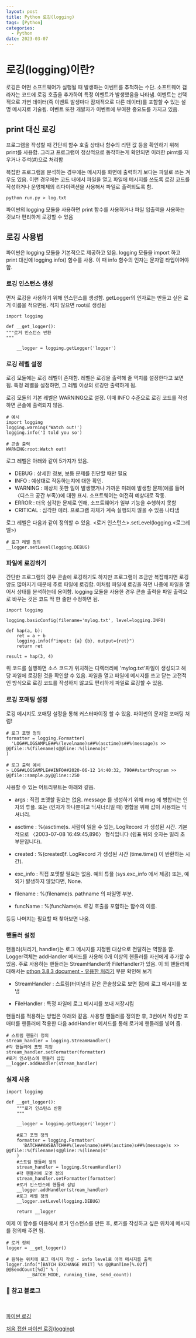 ```yaml
---
layout: post
title: Python 로깅(logging)
tags: [Python]
categories:
  - Python
date: 2023-03-07
---
```


# 로깅(logging)이란?

로깅은 어떤 소프트웨어가 실행될 때 발생하는 이벤트를 추척하는 수단. 소프트웨어 갭라자는 코드에 로깅 호출을 추가하여 특정 이벤트가 발생했음을 나타냄. 이벤트는 선택적으로 가변 데이터(즉 이벤트 발생마다 잠재적으로 다른 데이터)를 포함할 수 있는 설명 메시지로 기술됨. 이벤트 또한 개발자가 이벤트에 부여한 중요도를 가지고 있음.

## print 대신 로깅

프로그램을 작성할 때 간단히 함수 호출 상태나 함수의 리턴 값 등을 확인하기 위해 print를 사용함. 그리고 프로그램이 정상적으로 동작하는게 확인되면 이러한 pirnt를 지우거나 주석(#)으로 처리함

복잡한 프로그램을 분석하는 경우에는 메시지를 화면에 출력하기 보다는 파일로 쓰는 겨우도 있음. 이런 경우에는 코드 내에서 파일을 열고 파일에 메시지를 쓰도록 로깅 코드를 작성하거나 운영체제의 리다이렉션을 사용해서 파일로 출력되도록 함.

```
python run.py > log.txt
```

파이썬의 logging 모듈을 사용하면 print 함수를 사용하거나 파일 입출력을 사용하는 것보다 편리하게 로깅할 수 있음

## 로깅 사용법

파이썬은 logging 모듈을 기본적으로 제공하고 있음. logging 모듈을 import 하고 print 대신에 logging.info() 함수를 사용. 이 때 info 함수의 인자는 문자열 타입이어야 함.

### 로깅 인스턴스 생성

먼저 로깅을 사용하기 위해 인스턴스를 생성함. getLogger의 인자로는 만들고 싶은 로거 이름을 적으면됨. 적지 않으면 root로 생성됨

```
import logging

def __get_logger():
"""로거 인스턴스 반환
"""

    __logger = logging.getLogger('logger')
```

### 로깅 레벨 설정

로깅 모듈에는 로깅 레벨이 존재함. 레벨은 로깅을 출력해 줄 역치를 설정한다고 보면 됨. 특정 레벨을 설정하면, 그 레벨 이상의 로깅만 출력하게 됨.

로깅 모듈의 기본 레벨은 WARNING으로 설정. 이때 INFO 수준으로 로깅 코드를 작성하면 콘솔에 출력되지 않음.

```
# 예시
import logging
logging.warning('Watch out!')
logging.info('I told you so')
```

```
# 콘솔 출력
WARNING:root:Watch out!
```

로그 레벨은 아래와 같이 5가지가 있음.

- DEBUG : 상세한 정보, 보퉁 문제를 진단할 때만 필요
- INFO : 예상대로 작동하는지에 대한 확인.
- WARNING : 예상치 못한 일이 발생했거나 가까운 미래에 발생할 문제(예를 들어 〈디스크 공간 부족〉)에 대한 표시. 소프트웨어는 여전히 예상대로 작동.
- ERROR : 더욱 심각한 문제로 인해, 소프트웨어가 일부 기능을 수행하지 못함
- CRITICAL : 심각한 에러. 프로그램 자체가 계속 실행되지 않을 수 있음 나타냄

로그 레벨은 다음과 같이 정의할 수 있음. <로거 인스턴스>.setLevel(logging.<로그레벨>)

```
# 로그 레벨 정의
__logger.setLevel(logging.DEBUG)
```

### 파일에 로깅하기

간단한 프로그램의 경우 콘솔에 로깅하기도 하지만 프로그램이 조금만 복잡해지면 로깅양도 많아지기 때문에 주로 파일에 로깅함. 이처럼 파일에 로깅을 하면 나중에 파일을 열어서 상태를 분석하는데 용이함. logging 모듈을 사용한 경우 콘솔 출력을 파일 출력으로 바꾸는 것은 코드 딱 한 줄만 수정하면 됨.

```
import logging

logging.basicConfig(filename='mylog.txt', level=logging.INFO)

def hap(a, b):
    ret = a + b
    logging.info(f"input: {a} {b}, output={ret}")
    return ret

result = hap(3, 4)
```

위 코드를 실행하면 소스 코드가 위치하는 디렉터리에 'mylog.txt'파일이 생성되고 해당 파일에 로깅된 것을 확인할 수 있음. 파일을 열고 파일에 메시지를 쓰고 닫는 고전적인 방식으로 로깅 코드를 작성하지 않고도 편리하게 파일로 로깅할 수 있음.

### 로깅 포매팅 설정

로깅 메시지도 포매팅 설정을 통해 커스터마이징 할 수 있음. 파이썬의 문자열 포매팅 처럼!

```
# 로그 포멧 정의
formatter = logging.Formatter(
  'LOG##LOGSAMPLE##%(levelname)s##%(asctime)s##%(message)s >> @@file::%(filename)s@@line::%(lineno)s'
)
```

```
# 로그 출력 예시
> LOG##LOGSAMPLE##INFO##2020-06-12 14:40:32, 790##startProgram >> @@file::sample.py@@line::250
```

사용할 수 있는 어트리뷰트는 아래와 같음.

- args : 직접 포맷할 필요는 없음. message 를 생성하기 위해 msg 에 병합되는 인자의 튜플. 또는 (인자가 하나뿐이고 딕셔너리일 때) 병합을 위해 값이 사용되는 딕셔너리.

- asctime : %(asctime)s. 사람이 읽을 수 있는, LogRecord 가 생성된 시간. 기본적으로 〈2003-07-08 16:49:45,896〉 형식입니다 (쉼표 뒤의 숫자는 밀리 초 부분입니다).

- created : %(created)f. LogRecord 가 생성된 시간 (time.time() 이 반환하는 시간).

- exc_info : 직접 포멧할 필요는 없음. 예외 튜플 (sys.exc_info 에서 제공) 또는, 예외가 발생하지 않았다면, None.

- filename : %(filename)s. pathname 의 파일명 부분.

- funcName : %(funcName)s. 로깅 호출을 포함하는 함수의 이름.

등등 나머지는 필요할 때 찾아보면 나옴.

### 핸들러 설정

핸들러(처리기, handler)는 로그 메시지를 지정된 대상으로 전달하는 역할을 함. Logger객체는 addHandler 메서드를 사용해 0개 이상의 핸들러를 자신에게 추가할 수 있음. 주로 사용하는 핸들러는 StreamHandler와 FileHandler가 있음. 이 외 핸들러에 대해서는 [pthon 3.8.3 document - 유용한 처리기](https://docs.python.org/ko/3/howto/logging.html) 부분 확인해 보기

- StreamHandler : 스트림(터미널과 같은 콘솔창으로 보면 됨)에 로그 메시지를 보냄

- FileHandler : 특정 파일에 로그 메시지를 보내 저장시킴

핸들러를 적용하는 방법은 아래와 같음. 사용할 핸들러를 정의한 후, 3번에서 작성한 포매터를 핸들러에 적용한 다음 addHandler 메서드를 통해 로거에 핸들러를 넣어 줌.

```
# 스트림 핸들러 정의
stream_handler = logging.StreamHandler()
#각 핸들러에 포멧 지정
stream_handler.setFormatter(formatter)
#로거 인스턴스에 핸들러 삽입
__logger.addHandler(stream_handler)
```

### 실제 사용

```
import logging

def __get_logger():
    """로거 인스턴스 반환
    """

    __logger = logging.getLogger('logger')

    #로그 포멧 정의
    formatter = logging.Formatter(
      'BATCH##AWSBATCH##%(levelname)s##%(asctime)s##%(message)s >> @@file::%(filename)s@@line::%(lineno)s'
    )
    #스트림 핸들러 정의
    stream_handler = logging.StreamHandler()
    #각 핸들러에 포멧 정의
    stream_handler.setFormatter(formatter)
    #로거 인스턴스에 핸들러 삽입
    __logger.addHandler(stream_handler)
    #로그 레벨 정의
    __logger.setLevel(logging.DEBUG)

    return __logger
```

이제 이 함수를 이용해서 로거 인스턴스를 만든 후, 로거를 작성하고 싶은 위치에 메시지를 정의해 주면 됨.

```
# 로거 정의
logger = __get_logger()

# 원하는 위치에 로그 메시지 작성 - info level로 아래 메시지를 출력
logger.info("[BATCH EXCHANGE WAIT] %s @@RunTime[%.02f] @@SendCount[%d]" % (
        __BATCH_MODE, running_time, send_count))
```

### 📌 참고 블로그

<br>

[파이썬 로깅](https://wikidocs.net/79976)

[처음 접한 파이썬 로깅(logging)](https://velog.io/@devmin/first-python-logging)
